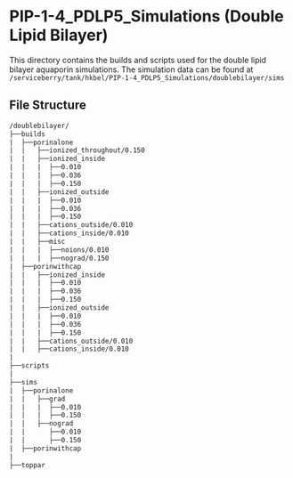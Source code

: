 # PIP-1-4_PDLP5_Simulations (Double Lipid Bilayer)
This directory contains the builds and scripts used for the double lipid bilayer aquaporin simulations. The simulation data can be found at `/serviceberry/tank/hkbel/PIP-1-4_PDLP5_Simulations/doublebilayer/sims`

## File Structure
```txt
/doublebilayer/ 
├──builds
|  ├──porinalone
|  |   ├──ionized_throughout/0.150
|  |   ├──ionized_inside
|  |   |  ├──0.010
|  |   |  ├──0.036
|  |   |  ├──0.150
|  |   ├──ionized_outside
|  |   |  ├──0.010
|  |   |  ├──0.036
|  |   |  ├──0.150
|  |   ├──cations_outside/0.010
|  |   ├──cations_inside/0.010
|  |   ├──misc
|  |   |  ├──noions/0.010
|  |   |  ├──nograd/0.150
|  ├──porinwithcap
|  |   ├──ionized_inside
|  |   |  ├──0.010
|  |   |  ├──0.036
|  |   |  ├──0.150
|  |   ├──ionized_outside
|  |   |  ├──0.010
|  |   |  ├──0.036
|  |   |  ├──0.150
|  |   ├──cations_outside/0.010
|  |   ├──cations_inside/0.010
|
├──scripts
|
├──sims
|  ├──porinalone
|  |   ├──grad
|  |   |  ├──0.010
|  |   |  ├──0.150
|  |   ├──nograd
|  |      ├──0.010
|  |      ├──0.150
|  ├──porinwithcap
|
├──toppar
```
